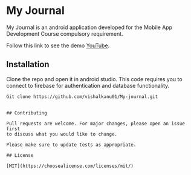 # My Journal

My Journal is an android application developed for the Mobile App Development Course compulsory requirement.

Follow this link to see the demo [YouTube](https://www.youtube.com/watch?v=O0nNRyM0TTQ).

## Installation

Clone the repo and open it in android studio. This code requires you to connect to firebase for authentication and database functionality.

```bash
Git clone https://github.com/vishalkanu01/My-journal.git
```


```

## Contributing

Pull requests are welcome. For major changes, please open an issue first
to discuss what you would like to change.

Please make sure to update tests as appropriate.

## License

[MIT](https://choosealicense.com/licenses/mit/)